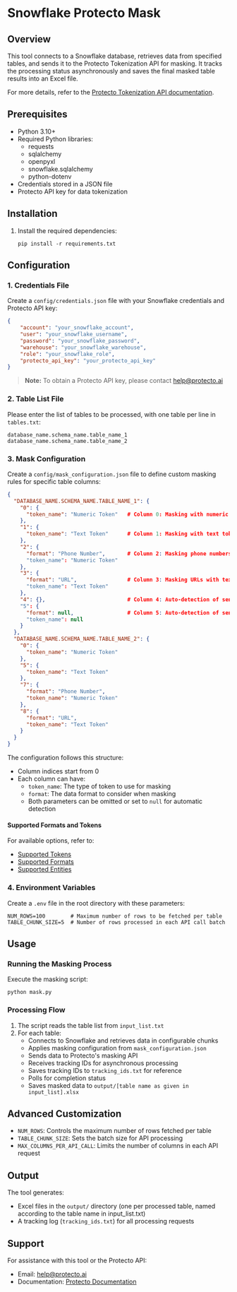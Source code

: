 # Snowflake Protecto Mask

## Overview
This tool connects to a Snowflake database, retrieves data from specified tables, and sends it to the Protecto Tokenization API for masking. It tracks the processing status asynchronously and saves the final masked table results into an Excel file.

For more details, refer to the [Protecto Tokenization API documentation](https://docs.protecto.ai/docs-category/tokenization-api/).

## Prerequisites
- Python 3.10+
- Required Python libraries:
  - requests
  - sqlalchemy
  - openpyxl
  - snowflake.sqlalchemy
  - python-dotenv
- Credentials stored in a JSON file
- Protecto API key for data tokenization

## Installation
1. Install the required dependencies:
   ```
   pip install -r requirements.txt
   ```

## Configuration

### 1. Credentials File
Create a `config/credentials.json` file with your Snowflake credentials and Protecto API key:

```json
{
    "account": "your_snowflake_account",
    "user": "your_snowflake_username",
    "password": "your_snowflake_password",
    "warehouse": "your_snowflake_warehouse",
    "role": "your_snowflake_role",
    "protecto_api_key": "your_protecto_api_key"
}
```

> **Note:** To obtain a Protecto API key, please contact help@protecto.ai

### 2. Table List File
Please enter the list of tables to be processed, with one table per line in `tables.txt`:

```
database_name.schema_name.table_name_1
database_name.schema_name.table_name_2
```

### 3. Mask Configuration

Create a `config/mask_configuration.json` file to define custom masking rules for specific table columns:

```json
{
  "DATABASE_NAME.SCHEMA_NAME.TABLE_NAME_1": {
    "0": { 
      "token_name": "Numeric Token"   # Column 0: Masking with numeric token only
    },
    "1": { 
      "token_name": "Text Token"      # Column 1: Masking with text token only
    },
    "2": { 
      "format": "Phone Number",       # Column 2: Masking phone numbers with numeric token
      "token_name": "Numeric Token"   
    },
    "3": { 
      "format": "URL",                # Column 3: Masking URLs with text token
      "token_name": "Text Token"      
    },
    "4": {},                          # Column 4: Auto-detection of sensitive data (no format and no token specified)
    "5": { 
      "format": null,                 # Column 5: Auto-detection of sensitive data (null values)
      "token_name": null                                        
    }
  },
  "DATABASE_NAME.SCHEMA_NAME.TABLE_NAME_2": {
    "0": { 
      "token_name": "Numeric Token"                             
    },
    "5": { 
      "token_name": "Text Token"                              
    },
    "7": { 
      "format": "Phone Number", 
      "token_name": "Numeric Token"                           
    },
    "8": { 
      "format": "URL", 
      "token_name": "Text Token"                               
    }
  }
}
```

The configuration follows this structure:
- Column indices start from 0
- Each column can have:
  - `token_name`: The type of token to use for masking
  - `format`: The data format to consider when masking
  - Both parameters can be omitted or set to `null` for automatic detection

#### Supported Formats and Tokens

For available options, refer to:
- [Supported Tokens](https://docs.protecto.ai/docs/supporting-token/)
- [Supported Formats](https://docs.protecto.ai/docs/supporting-format/)
- [Supported Entities](https://docs.protecto.ai/docs/supported-phi/)

### 4. Environment Variables
Create a `.env` file in the root directory with these parameters:

```
NUM_ROWS=100        # Maximum number of rows to be fetched per table
TABLE_CHUNK_SIZE=5  # Number of rows processed in each API call batch
```

## Usage

### Running the Masking Process
Execute the masking script:

```
python mask.py
```

### Processing Flow
1. The script reads the table list from `input_list.txt`
2. For each table:
   - Connects to Snowflake and retrieves data in configurable chunks
   - Applies masking configuration from `mask_configuration.json`
   - Sends data to Protecto's masking API
   - Receives tracking IDs for asynchronous processing
   - Saves tracking IDs to `tracking_ids.txt` for reference
   - Polls for completion status
   - Saves masked data to `output/[table name as given in input_list].xlsx`

## Advanced Customization
- `NUM_ROWS`: Controls the maximum number of rows fetched per table
- `TABLE_CHUNK_SIZE`: Sets the batch size for API processing
- `MAX_COLUMNS_PER_API_CALL`: Limits the number of columns in each API request

## Output
The tool generates:
- Excel files in the `output/` directory (one per processed table, named according to the table name in input_list.txt)
- A tracking log (`tracking_ids.txt`) for all processing requests

## Support
For assistance with this tool or the Protecto API:
- Email: help@protecto.ai
- Documentation: [Protecto Documentation](https://docs.protecto.ai/)
